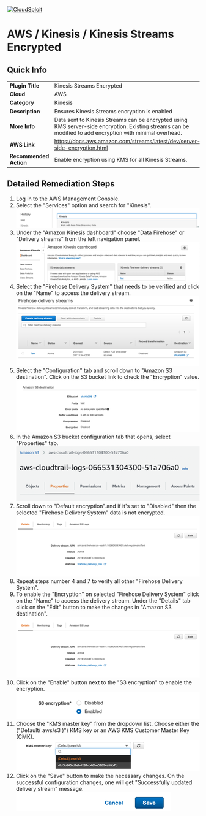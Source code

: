 [![CloudSploit](https://cloudsploit.com/img/logo-new-big-text-100.png "CloudSploit")](https://cloudsploit.com)

# AWS / Kinesis / Kinesis Streams Encrypted

## Quick Info

| | |
|-|-|
| **Plugin Title** | Kinesis Streams Encrypted |
| **Cloud** | AWS |
| **Category** | Kinesis |
| **Description** | Ensures Kinesis Streams encryption is enabled |
| **More Info** | Data sent to Kinesis Streams can be encrypted using KMS server-side encryption. Existing streams can be modified to add encryption with minimal overhead. |
| **AWS Link** | https://docs.aws.amazon.com/streams/latest/dev/server-side-encryption.html |
| **Recommended Action** | Enable encryption using KMS for all Kinesis Streams. |

## Detailed Remediation Steps
1. Log in to the AWS Management Console.
2. Select the "Services" option and search for "Kinesis". </br><img src="/resources/aws/kinesis/kinesis-streams-encrypted/step2.png"/>
3. Under the "Amazon Kinesis dashboard" choose "Data Firehose" or "Delivery streams" from the left navigation panel. </br><img src="/resources/aws/kinesis/kinesis-streams-encrypted/step3.png"/>
4. Select the "Firehose Delivery System" that needs to be verified and click on the "Name" to access the delivery stream.</br><img src="/resources/aws/kinesis/kinesis-streams-encrypted/step4.png"/>
5. Select the "Configuration" tab and scroll down to "Amazon S3 destination". Click on the S3 bucket link to check the "Encryption" value.</br><img src="/resources/aws/kinesis/kinesis-streams-encrypted/step5.png"/>
6. In the Amazon S3 bucket configuration tab that opens, select "Properties" tab. </br><img src="/resources/aws/kinesis/kinesis-streams-encrypted/step6.png"/>
7. Scroll down to "Default encryption".and if it's set to "Disabled" then the selected "Firehose Delivery System" data is not encrypted. </br><img src="/resources/aws/kinesis/kinesis-streams-encrypted/step7.png"/>
8. Repeat steps number 4 and 7 to verify all other "Firehose Delivery System".</br>
9. To enable the "Encryption" on selected "Firehose Delivery System" click on the "Name" to access the delivery stream. Under the "Details" tab click on the "Edit" button to make the changes in "Amazon S3 destination". </br> <img src="/resources/aws/kinesis/kinesis-streams-encrypted/step7.png"/>
10. Click on the "Enable" button next to the "S3 encryption" to enable the encryption. </br><img src="/resources/aws/kinesis/kinesis-streams-encrypted/step8.png"/>
11. Choose the "KMS master key" from the dropdown list. Choose either the ("Default( aws/s3 )") KMS key or an AWS KMS Customer Master Key (CMK).</br><img src="/resources/aws/kinesis/kinesis-streams-encrypted/step9.png"/>
12. Click on the "Save" button to make the necessary changes. On the successful configuration changes, one will get "Successfully updated delivery stream" message. </br> <img src="/resources/aws/kinesis/kinesis-streams-encrypted/step10.png"/>

